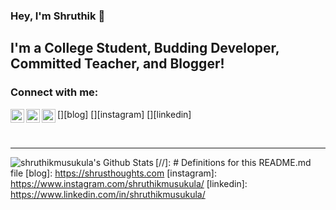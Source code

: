 ### Hey, I'm Shruthik 👋


## I'm a College Student, Budding Developer, Committed Teacher, and Blogger!

### Connect with me:

[<img align="left" alt="shruthikmusukula | Blog" width="22px" src="https://cdn.jsdelivr.net/npm/simple-icons@3.4.0/icons/bloglovin.svg" />][blog]
[<img align="left" alt="shruthikmusukula | Instagram" width="22px" src="https://cdn.jsdelivr.net/npm/simple-icons@v3/icons/instagram.svg" />][instagram]
[<img align="left" alt="shruthikmusukula | LinkedIn" width="22px" src="https://cdn.jsdelivr.net/npm/simple-icons@v3/icons/linkedin.svg" />][linkedin]

<br />

---

<img align="left" alt="shruthikmusukula's Github Stats" src="https://github-readme-stats.vercel.app/api?username=shruthikmusukula&show_icons=true&hide_border=true" />

[//]: # Definitions for this README.md file
[blog]: https://shrusthoughts.com
[instagram]: https://www.instagram.com/shruthikmusukula/
[linkedin]: https://www.linkedin.com/in/shruthikmusukula/
